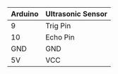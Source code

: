 | Arduino  | Ultrasonic Sensor  |
|---|---|
| 9  | Trig Pin  |
|  10 | Echo Pin  |
| GND  | GND  |
| 5V | VCC |